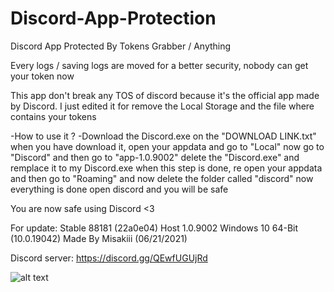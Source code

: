 # Discord-App-Protection
Discord App Protected By Tokens Grabber / Anything

Every logs / saving logs are moved for a better security, nobody can get your token now

This app don't break any TOS of discord because it's the official app made by Discord.
I just edited it for remove the Local Storage and the file where contains your tokens

-How to use it ?
-Download the Discord.exe on the "DOWNLOAD LINK.txt" when you have download it, open your appdata and go to "Local" now go to "Discord" and then go to "app-1.0.9002" delete the "Discord.exe" and remplace it to my Discord.exe when this step is done, re open your appdata and then go to "Roaming" and now delete the folder called "discord" now everything is done open discord and you will be safe

You are now safe using Discord <3

For update: Stable 88181 (22a0e04) Host 1.0.9002 Windows 10 64-Bit (10.0.19042)
Made By Misakiii (06/21/2021)

Discord server: https://discord.gg/QEwfUGUjRd

![alt text](https://i.imgur.com/8pm6KNy.png)
